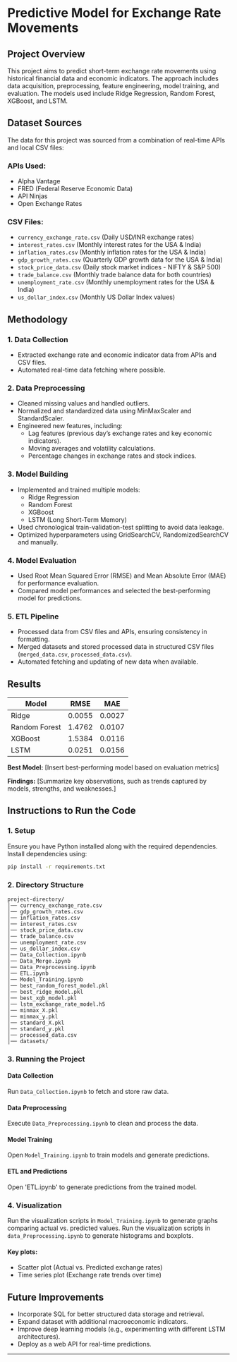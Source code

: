 # Predictive Model for Exchange Rate Movements

## Project Overview

This project aims to predict short-term exchange rate movements using historical financial data and economic indicators. The approach includes data acquisition, preprocessing, feature engineering, model training, and evaluation. The models used include Ridge Regression, Random Forest, XGBoost, and LSTM.

## Dataset Sources

The data for this project was sourced from a combination of real-time APIs and local CSV files:

### APIs Used:
- Alpha Vantage
- FRED (Federal Reserve Economic Data)
- API Ninjas
- Open Exchange Rates

### CSV Files:
- `currency_exchange_rate.csv` (Daily USD/INR exchange rates)
- `interest_rates.csv` (Monthly interest rates for the USA & India)
- `inflation_rates.csv` (Monthly inflation rates for the USA & India)
- `gdp_growth_rates.csv` (Quarterly GDP growth data for the USA & India)
- `stock_price_data.csv` (Daily stock market indices - NIFTY & S&P 500)
- `trade_balance.csv` (Monthly trade balance data for both countries)
- `unemployment_rate.csv` (Monthly unemployment rates for the USA & India)
- `us_dollar_index.csv` (Monthly US Dollar Index values)

## Methodology

### 1. Data Collection
- Extracted exchange rate and economic indicator data from APIs and CSV files.
- Automated real-time data fetching where possible.

### 2. Data Preprocessing
- Cleaned missing values and handled outliers.
- Normalized and standardized data using MinMaxScaler and StandardScaler.
- Engineered new features, including:
  - Lag features (previous day’s exchange rates and key economic indicators).
  - Moving averages and volatility calculations.
  - Percentage changes in exchange rates and stock indices.

### 3. Model Building
- Implemented and trained multiple models:
  - Ridge Regression
  - Random Forest
  - XGBoost
  - LSTM (Long Short-Term Memory)
- Used chronological train-validation-test splitting to avoid data leakage.
- Optimized hyperparameters using GridSearchCV, RandomizedSearchCV and manually.

### 4. Model Evaluation
- Used Root Mean Squared Error (RMSE) and Mean Absolute Error (MAE) for performance evaluation.
- Compared model performances and selected the best-performing model for predictions.

### 5. ETL Pipeline
- Processed data from CSV files and APIs, ensuring consistency in formatting.
- Merged datasets and stored processed data in structured CSV files (`merged_data.csv`, `processed_data.csv`).
- Automated fetching and updating of new data when available.

## Results

| Model         | RMSE  | MAE  |
|--------------|------|------|
| Ridge        | 0.0055 | 0.0027 |
| Random Forest | 1.4762 | 0.0107 |
| XGBoost      | 1.5384 | 0.0116 |
| LSTM         | 0.0251 | 0.0156 |

**Best Model:** [Insert best-performing model based on evaluation metrics]

**Findings:** [Summarize key observations, such as trends captured by models, strengths, and weaknesses.]

## Instructions to Run the Code

### 1. Setup
Ensure you have Python installed along with the required dependencies. Install dependencies using:

```bash
pip install -r requirements.txt
```

### 2. Directory Structure
```plaintext
project-directory/
│── currency_exchange_rate.csv
│── gdp_growth_rates.csv
│── inflation_rates.csv
│── interest_rates.csv
│── stock_price_data.csv
│── trade_balance.csv
│── unemployment_rate.csv
│── us_dollar_index.csv
│── Data_Collection.ipynb
│── Data_Merge.ipynb
│── Data_Preprocessing.ipynb
│── ETL.ipynb
│── Model_Training.ipynb
│── best_random_forest_model.pkl
│── best_ridge_model.pkl
│── best_xgb_model.pkl
│── lstm_exchange_rate_model.h5
│── minmax_X.pkl
│── minmax_y.pkl
│── standard_X.pkl
│── standard_y.pkl
│── processed_data.csv
│── datasets/
```

### 3. Running the Project

#### Data Collection
Run `Data_Collection.ipynb` to fetch and store raw data.

#### Data Preprocessing
Execute `Data_Preprocessing.ipynb` to clean and process the data.

#### Model Training
Open `Model_Training.ipynb` to train models and generate predictions.

#### ETL and Predictions
Open 'ETL.ipynb' to generate predictions from the trained model.

### 4. Visualization
Run the visualization scripts in `Model_Training.ipynb` to generate graphs comparing actual vs. predicted values.
Run the visualization scripts in `data_Preprocessing.ipynb` to generate histograms and boxplots.

#### Key plots:
- Scatter plot (Actual vs. Predicted exchange rates)
- Time series plot (Exchange rate trends over time)

## Future Improvements
- Incorporate SQL for better structured data storage and retrieval.
- Expand dataset with additional macroeconomic indicators.
- Improve deep learning models (e.g., experimenting with different LSTM architectures).
- Deploy as a web API for real-time predictions.

---

